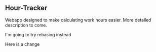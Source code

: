 ## Hour-Tracker
Webapp designed to make calculating work hours easier.
More detailed description to come.

I'm going to try rebasing instead

Here is a change